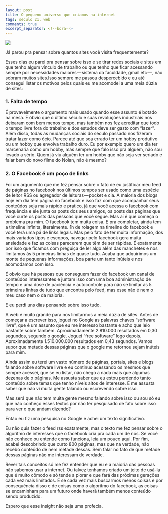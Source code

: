 ```yaml
---
layout: post
title: O pequeno universo que criamos na internet
tags: seculo 21, web
comments: true
excerpt_separator: <!--bora-->
---
```


<div class="post-img-container">
	<img class="post-img" src="https://cdn-images-1.medium.com/max/800/1*IXVMU1mo_Oz8c_HcXD15Wg.gif">
</div>


Já parou pra pensar sobre quantos sites você visita frequentemente?

Esses dias eu parei pra pensar sobre isso e se tirar redes sociais e sites em que tenho algum vínculo de trabalho ou que tenho que ficar acessando sempre por necessidades maiores — sistema da faculdade, gmail etc — , não sobram muitos sites.Isso sempre me passou despercebido e eu até consegui listar os motivos pelos quais eu me acomodei a uma meia dúzia de sites:

<!--bora-->

### 1. Falta de tempo

É provavelmente o argumento mais usado quando esse assunto é botado na mesa. É óbvio que o último século e suas revoluções industriais nos deixaram com bem menos tempo, mas também nos fez acreditar que todo o tempo livre fora do trabalho e dos estudos deve ser gasto com “lazer”. Além disso, todas as mudanças sociais do século passado nos fizeram tratar lazer como ócio. Parece até que soa errado ter um hobby produtivo ou um hobby que envolva trabalho duro. Eu por exemplo quero um dia ter marcenaria como um hobby, mas sempre que falo isso pra alguém, não sou levado a sério. Quem já viu alguém ter um hobby que não seja ver seriado e falar bem do novo filme do Nolan, não é mesmo?

### 2. O Facebook é um poço de links

Foi um argumento que me fez pensar sobre o fato de eu justificar meu feed de páginas no facebook nos últimos tempos ser usado como uma espécie de leitor RSS ou agregador de leituras — pocket e cia. A maioria dos blogs hoje em dia tem página no facebook e isso faz com que acompanhar seus conteúdos seja mais rápido e pratico, já que você acessa o facebook com frequência e ele junta os posts dos seus amigos, os posts das páginas que você curte os posts das pessoas que você segue. Mas aí é que começa o problema pra mim. O facebook tem muita coisa. E pra completar, ainda tem a timeline infinita, literalmente. 1h de rolagem na timeline do facebook e você terá uma pá de links legais. Mas pelo fato de ter muita informação, dos mais variados tipos e escopos, navegar pelo facebook gera muita ansiedade e faz as coisas parecerem que têm de ser rápidas. É exatamente por isso que ficamos com preguiça de ler algo além das manchetes e nos limitamos às 5 primeiras linhas de quase tudo. Acaba que adquirimos um monte de pequenas informações, boa parte um tanto inúteis e nos acomodamos com isso.

É obvio que há pessoas que conseguem fazer do facebook um canal de conteúdos interessantes e juntam isso com uma boa administração de tempo e uma dose de paciência e autocontrole para não se limitar às 5 primeiras linhas de tudo que encontra pelo feed, mas esse não é nem o meu caso nem o da maioria.

E eu perdi uns dias pensando sobre isso tudo.

A web é muito grande para nos limitarmos a meia dúzia de sites.
Antes de começar a escrever isso, joguei no Google as palavras chaves “software livre”, que é um assunto que eu me interesso bastante e acho que leio bastante sobre também. Aproximadamente 2.810.000 resultados em 0,30 segundos, segundo o google. Joguei “free software” logo depois. Aproximadamente 1.510.000.000 resultados em 0,43 segundos. Vamos supor que metade dessas páginas que o google me retornou sejam inúteis para mim.

Ainda assim eu terei um vasto número de páginas, portais, sites e blogs falando sobre software livre e eu continuo acessando os mesmos que sempre acessei, que se eu listar, não chego a nada mais que algumas dezenas de o páginas.
Me assusta saber que eu estou perdendo tanto conteúdo sobre temas que tenho níveis altos de interesse. E me assusta saber que não vi muita gente falando ou escrevendo sobre isso.

Mas será que não tem muita gente mesmo falando sobre isso ou sou só eu que não conheço esses textos por não ter pesquisado de fato sobre isso para ver o que andam dizendo?

Então eu fiz uma pesquisa no Google e achei um texto significativo.

Eu não quis fazer o feed rss exatamente, mas o texto me fez pensar sobre o algoritmo de interesses que o facebook cria pra cada um de nós. Se você não conhece ou entende como funciona, leia um pouco aqui. Por fim, acabei descobrindo que curto 800 páginas, mas que na verdade, não recebo conteúdo de nem metade dessas. Sem falar no fato de que metade dessas páginas não me interessam de verdade.

Rever tais conceitos só me fez entender que eu e a maioria das pessoas não sabemos usar a internet. Ou talvez tenhamos criado um jeito de usá-la que é muito cômodo e só tende a piorar e que fará das próximas gerações cada vez mais limitados. E se cada vez mais buscarmos menos coisas e por consequência disso e de coisas como o algoritmo do facebook, as coisas se encaminham para um futuro onde haverá também menos conteúdo sendo produzido.

Espero que esse insight não seja uma profecia.

